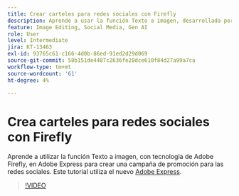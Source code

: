 ```yaml
---
title: Crear carteles para redes sociales con Firefly
description: Aprende a usar la función Texto a imagen, desarrollada por Adobe Firefly, para crear una campaña de promoción para las redes sociales
feature: Image Editing, Social Media, Gen AI
role: User
level: Intermediate
jira: KT-13463
exl-id: 93765c61-c166-4d0b-86ed-91ed2d29d069
source-git-commit: 58b151de4487c2636fe28dce610f84d27a99a7ca
workflow-type: tm+mt
source-wordcount: '61'
ht-degree: 4%

---
```


# Crea carteles para redes sociales con Firefly

Aprende a utilizar la función Texto a imagen, con tecnología de Adobe Firefly, en Adobe Express para crear una campaña de promoción para las redes sociales. Este tutorial utiliza el nuevo [Adobe Express](https://www.adobe.com/express/).

>[!VIDEO](https://video.tv.adobe.com/v/3420533?quality=12&learn=on&hidetitle=true)
